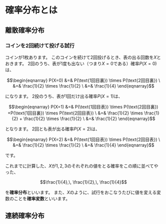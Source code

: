 # 確率分布とは

## 離散確率分布

### コインを2回続けて投げる試行

コインが1枚あります。
このコインを続けて2回投げるとき、表の出る回数を$`X`$とおきます。
2回のうち、表が1度も出ない（つまり$`X = 0`$である）確率$`P(X=0)`$は、
```math
\begin{eqnarray}
P(X=0) &=& P(\text{1回目裏}) \times P(\text{2回目裏}) \
&=& \frac{1}{2} \times \frac{1}{2} \
&=& \frac{1}{4}
\end{eqnarray}
```
になります。
2投のうち、表が1回だけ出る確率$`P(X=1)`$は、
```math
\begin{eqnarray}
P(X=1) &=& P(\text{1回目表}) \times P(\text{2回目裏}) +P(\text{1回目裏}) \times P(\text{2回目表}) \
&=& \frac{1}{2} \times \frac{1}{2} + \frac{1}{2} \times \frac{1}{2} \
&=& \frac{1}{2}
\end{eqnarray}
```
となります。
2回とも表が出る確率$`P(X=2)`$は、
```math
\begin{eqnarray}
P(X=2) &=& P(\text{1回目表}) \times P(\text{2回目表}) \
&=& \frac{1}{2} \times \frac{1}{2} \
&=& \frac{1}{4}
\end{eqnarray}
```
です。

これまでに計算した、$`X`$が$`1, \,2, \,3`$のそれぞれの値をとる確率をこの順に並べてやった、
```math
\frac{1}{4},\, \frac{1}{2},\, \frac{1}{4}
```
を**確率分布**といいます。
また、$`X`$のように、試行をおこなうたびに値を変える変数のことを**確率変数**といいます。

<!---
もうひっとついい感じの離散分布の例が欲しい
-->

## 連続確率分布


